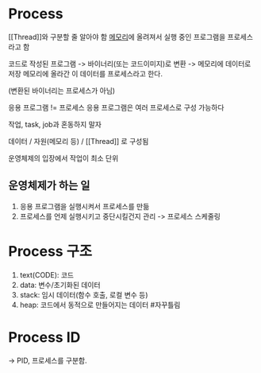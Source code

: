 # Process
[[Thread]]와 구분할 줄 알아야 함
[메모리](Memory)에 올려져서 실행 중인 프로그램을 프로세스라고 함

코드로 작성된 프로그램 -> 바이너리(또는 코드이미지)로 변환 -> 메모리에 데이터로 저장 
메모리에 올라간 이 데이터를 프로세스라고 한다. 

(변환된 바이너리는 프로세스가 아님)

응용 프로그램 != 프로세스
응용 프로그램은 여러 프로세스로 구성 가능하다

작업, task, job과 혼동하지 말자

데이터 / 자원(메모리 등) / [[Thread]] 로 구성됨

운영체제의 입장에서 작업이 최소 단위

## 운영체제가 하는 일
1. 응용 프로그램을 실행시켜서 프로세스를 만듦
2. 프로세스를 언제 실행시키고 중단시킬건지 관리 -> 프로세스 스케줄링

# Process 구조 
1. text(CODE): 코드
2. data: 변수/초기화된 데이터
3. stack: 임시 데이터(함수 호출, 로컬 변수 등)
4. heap: 코드에서 동적으로 만들어지는 데이터
#자꾸틀림

# Process ID
-> PID, 프로세스를 구분함.


